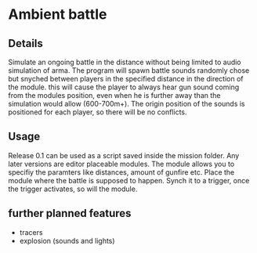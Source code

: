# Ambient battle
## Details
Simulate an ongoing battle in the distance without being limited to audio simulation of arma.
The program will spawn battle sounds randomly chose but snyched between players in the specified distance in the direction of the module. this will cause the player to always hear gun sound coming from the modules position, even when he is further away than the simulation would allow (600-700m+). 
The origin position of the sounds is positioned for each player, so there will be no conflicts.
## Usage
Release 0.1 can be used as a script saved inside the mission folder.
Any later versions are editor placeable modules. The module allows you to specifiy the paramters like distances, amount of gunfire etc. Place the module where the battle is supposed to happen. Synch it to a trigger, once the trigger activates, so will the module.
## further planned features
- tracers
- explosion (sounds and lights)
